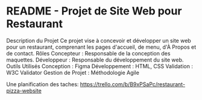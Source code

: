 
# README - Projet de Site Web pour Restaurant
Description du Projet
Ce projet vise à concevoir et développer un site web pour un restaurant, comprenant les pages d'accueil, de menu, d'À Propos et de contact.
Rôles
Concepteur : Responsable de la conception des maquettes.
Développeur : Responsable du développement du site web.
Outils Utilisés
Conception : Figma
Développement : HTML, CSS
Validation : W3C Validator
Gestion de Projet : Méthodologie Agile


Une planification des taches:
https://trello.com/b/B9xPSaPc/restaurant-pizza-website

